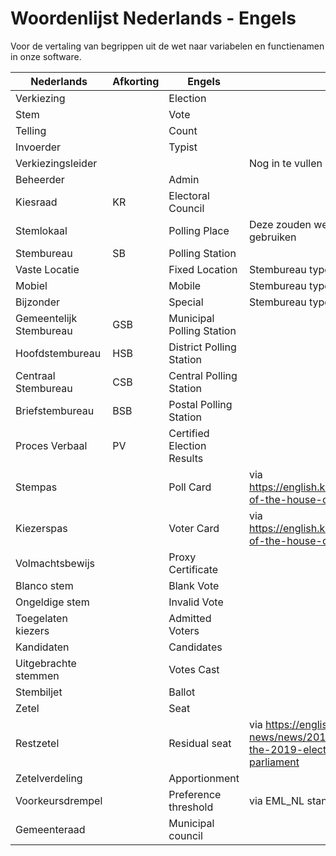 # Woordenlijst Nederlands - Engels
Voor de vertaling van begrippen uit de wet naar variabelen en functienamen in onze software.

| Nederlands | Afkorting | Engels | Opmerkingen |
|------------|-----------|--------|-------------|
| Verkiezing | | Election | |
| Stem | | Vote | |
| Telling | | Count | |
| Invoerder | | Typist | |
| Verkiezingsleider | | | Nog in te vullen |
| Beheerder | | Admin | |
| Kiesraad | KR | Electoral Council | |
| Stemlokaal | | Polling Place | Deze zouden we in de code niet moeten gebruiken |
| Stembureau | SB | Polling Station | |
| Vaste Locatie | | Fixed Location | Stembureau type |
| Mobiel | | Mobile | Stembureau type |
| Bijzonder | | Special | Stembureau type |
| Gemeentelijk Stembureau | GSB | Municipal Polling Station | |
| Hoofdstembureau | HSB | District Polling Station | |
| Centraal Stembureau | CSB | Central Polling Station | |
| Briefstembureau | BSB | Postal Polling Station | |
| Proces Verbaal | PV | Certified Election Results | |
| Stempas | | Poll Card | via https://english.kiesraad.nl/elections/elections-of-the-house-of-representatives |
| Kiezerspas | | Voter Card | via https://english.kiesraad.nl/elections/elections-of-the-house-of-representatives |
| Volmachtsbewijs | | Proxy Certificate | |
| Blanco stem | | Blank Vote | |
| Ongeldige stem | | Invalid Vote | |
| Toegelaten kiezers | | Admitted Voters | |
| Kandidaten | | Candidates | |
| Uitgebrachte stemmen | | Votes Cast | |
| Stembiljet | | Ballot | |
| Zetel | | Seat | |
| Restzetel | | Residual seat | via https://english.kiesraad.nl/latest-news/news/2019/06/04/official-results-of-the-2019-elections-tot-the-european-parliament |
| Zetelverdeling | | Apportionment | |
| Voorkeursdrempel | | Preference threshold | via EML_NL standaard | 
| Gemeenteraad | | Municipal council | |
